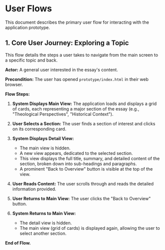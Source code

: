 # User Flows

This document describes the primary user flow for interacting with the application prototype.

## 1. Core User Journey: Exploring a Topic

This flow details the steps a user takes to navigate from the main screen to a specific topic and back.

**Actor:** A general user interested in the essay's content.

**Precondition:** The user has opened `prototype/index.html` in their web browser.

**Flow Steps:**

1.  **System Displays Main View:** The application loads and displays a grid of cards, each representing a major section of the essay (e.g., "Theological Perspectives", "Historical Context").

2.  **User Selects a Section:** The user finds a section of interest and clicks on its corresponding card.

3.  **System Displays Detail View:**
    - The main view is hidden.
    - A new view appears, dedicated to the selected section.
    - This view displays the full title, summary, and detailed content of the section, broken down into sub-headings and paragraphs.
    - A prominent "Back to Overview" button is visible at the top of the view.

4.  **User Reads Content:** The user scrolls through and reads the detailed information provided.

5.  **User Returns to Main View:** The user clicks the "Back to Overview" button.

6.  **System Returns to Main View:**
    - The detail view is hidden.
    - The main view (grid of cards) is displayed again, allowing the user to select another section.

**End of Flow.**